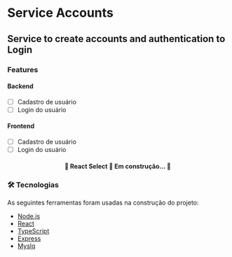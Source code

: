 # Service Accounts

## Service to create accounts and authentication to Login

### Features

#### Backend

- [ ] Cadastro de usuário
- [ ] Login do usuário

#### Frontend

- [ ] Cadastro de usuário
- [ ] Login do usuário

<h4 align="center"> 
	🚧  React Select 🚀 Em construção...  🚧
</h4>

### 🛠 Tecnologias

As seguintes ferramentas foram usadas na construção do projeto:

- [Node.js](https://nodejs.org/en/)
- [React](https://pt-br.reactjs.org/)
- [TypeScript](https://www.typescriptlang.org/)
- [Express](https://expressjs.com/)
- [Myslq](https://www.mysql.com/)
